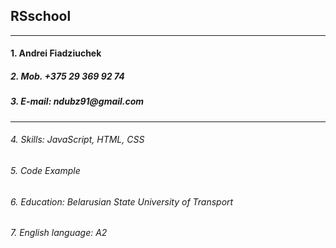 ## RSschool
---
#### 1. Andrei Fiadziuchek

##### 2. _Mob. +375 29 369 92 74_

##### 3. _E-mail: ndubz91@gmail.com_
___
###### 4. Skills: JavaScript, HTML, CSS
###### 5. Code Example
###### 6. Еducation: Belarusian State University of Transport
###### 7. English language: A2